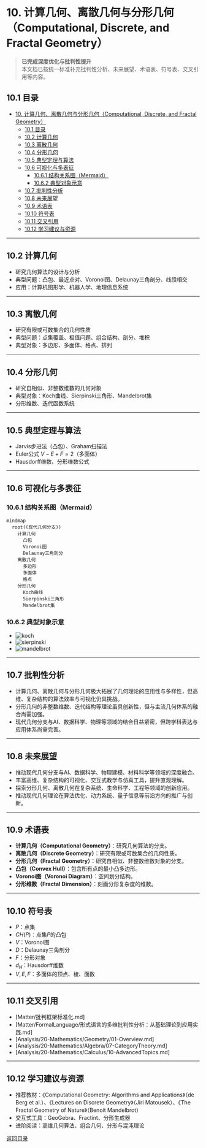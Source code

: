# 10. 计算几何、离散几何与分形几何（Computational, Discrete, and Fractal Geometry）

> **已完成深度优化与批判性提升**  
> 本文档已按统一标准补充批判性分析、未来展望、术语表、符号表、交叉引用等内容。

## 10.1 目录

- [10. 计算几何、离散几何与分形几何（Computational, Discrete, and Fractal Geometry）](#10-计算几何离散几何与分形几何computational-discrete-and-fractal-geometry)
  - [10.1 目录](#101-目录)
  - [10.2 计算几何](#102-计算几何)
  - [10.3 离散几何](#103-离散几何)
  - [10.4 分形几何](#104-分形几何)
  - [10.5 典型定理与算法](#105-典型定理与算法)
  - [10.6 可视化与多表征](#106-可视化与多表征)
    - [10.6.1 结构关系图（Mermaid）](#1061-结构关系图mermaid)
    - [10.6.2 典型对象示意](#1062-典型对象示意)
  - [10.7 批判性分析](#107-批判性分析)
  - [10.8 未来展望](#108-未来展望)
  - [10.9 术语表](#109-术语表)
  - [10.10 符号表](#1010-符号表)
  - [10.11 交叉引用](#1011-交叉引用)
  - [10.12 学习建议与资源](#1012-学习建议与资源)

---

## 10.2 计算几何

- 研究几何算法的设计与分析
- 典型问题：凸包、最近点对、Voronoi图、Delaunay三角剖分、线段相交
- 应用：计算机图形学、机器人学、地理信息系统

---

## 10.3 离散几何

- 研究有限或可数集合的几何性质
- 典型问题：点集覆盖、极值问题、组合结构、剖分、堆积
- 典型对象：多边形、多面体、格点、排列

---

## 10.4 分形几何

- 研究自相似、非整数维数的几何对象
- 典型对象：Koch曲线、Sierpinski三角形、Mandelbrot集
- 分形维数、迭代函数系统

---

## 10.5 典型定理与算法

- Jarvis步进法（凸包）、Graham扫描法
- Euler公式 $V - E + F = 2$（多面体）
- Hausdorff维数、分形维数公式

---

## 10.6 可视化与多表征

### 10.6.1 结构关系图（Mermaid）

```mermaid
mindmap
  root((现代几何分支))
    计算几何
      凸包
      Voronoi图
      Delaunay三角剖分
    离散几何
      多边形
      多面体
      格点
    分形几何
      Koch曲线
      Sierpinski三角形
      Mandelbrot集
```

### 10.6.2 典型对象示意

- ![koch](https://latex.codecogs.com/svg.image?\text{Koch%20Curve})
- ![sierpinski](https://latex.codecogs.com/svg.image?\text{Sierpinski%20Triangle})
- ![mandelbrot](https://latex.codecogs.com/svg.image?\text{Mandelbrot%20Set})

---

## 10.7 批判性分析

- 计算几何、离散几何与分形几何极大拓展了几何理论的应用性与多样性，但高维、复杂结构的算法效率与可视化仍具挑战。
- 分形几何的非整数维数、迭代结构等理论虽具创新性，但与主流几何体系的融合尚需加强。
- 现代几何分支与AI、数据科学、物理等领域的结合日益紧密，但跨学科表达与应用体系尚需完善。

---

## 10.8 未来展望

- 推动现代几何分支与AI、数据科学、物理建模、材料科学等领域的深度融合。
- 丰富高维、复杂结构的可视化、交互式教学与仿真工具，提升直观理解。
- 探索分形几何、离散几何在复杂系统、生命科学、工程等领域的创新应用。
- 推动现代几何理论在算法优化、动力系统、量子信息等前沿方向的推广与创新。

---

## 10.9 术语表

- **计算几何（Computational Geometry）**：研究几何算法的分支。
- **离散几何（Discrete Geometry）**：研究有限或可数集合的几何性质。
- **分形几何（Fractal Geometry）**：研究自相似、非整数维数对象的分支。
- **凸包（Convex Hull）**：包含所有点的最小凸多边形。
- **Voronoi图（Voronoi Diagram）**：空间划分结构。
- **分形维数（Fractal Dimension）**：刻画分形复杂度的维数。

---

## 10.10 符号表

- $P$：点集
- $CH(P)$：点集$P$的凸包
- $V$：Voronoi图
- $D$：Delaunay三角剖分
- $F$：分形对象
- $d_H$：Hausdorff维数
- $V, E, F$：多面体的顶点、棱、面数

---

## 10.11 交叉引用

- [Matter/批判框架标准化.md]
- [Matter/FormalLanguage/形式语言的多维批判性分析：从基础理论到应用实践.md]
- [Analysis/20-Mathematics/Geometry/01-Overview.md]
- [Analysis/20-Mathematics/Algebra/07-CategoryTheory.md]
- [Analysis/20-Mathematics/Calculus/10-AdvancedTopics.md]

---

## 10.12 学习建议与资源

- 推荐教材：《Computational Geometry: Algorithms and Applications》（de Berg et al.）、《Lectures on Discrete Geometry》（Jiri Matousek）、《The Fractal Geometry of Nature》（Benoit Mandelbrot）
- 交互式工具：GeoGebra、Fractint、分形生成器
- 进阶阅读：高维几何算法、组合几何、分形与混沌理论

[返回目录](#101-目录)
